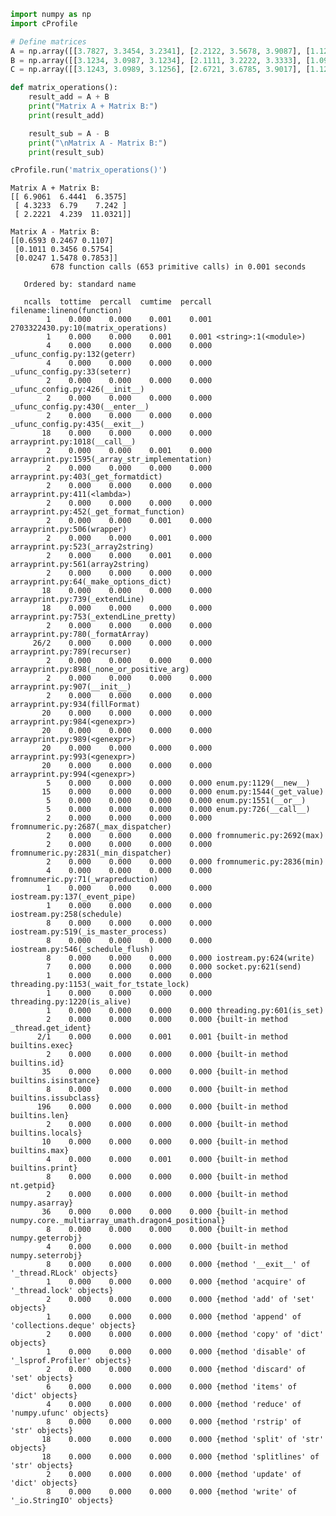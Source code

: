 ```python
import numpy as np
import cProfile

# Define matrices
A = np.array([[3.7827, 3.3454, 3.2341], [2.2122, 3.5678, 3.9087], [1.1234, 2.8934, 5.9087]])
B = np.array([[3.1234, 3.0987, 3.1234], [2.1111, 3.2222, 3.3333], [1.0987, 1.3456, 5.1234]])
C = np.array([[3.1243, 3.0989, 3.1256], [2.6721, 3.6785, 3.9017], [1.1254, 2.8956, 5.9187]])

def matrix_operations():
    result_add = A + B
    print("Matrix A + Matrix B:")
    print(result_add)

    result_sub = A - B
    print("\nMatrix A - Matrix B:")
    print(result_sub)

cProfile.run('matrix_operations()')
```

    Matrix A + Matrix B:
    [[ 6.9061  6.4441  6.3575]
     [ 4.3233  6.79    7.242 ]
     [ 2.2221  4.239  11.0321]]
    
    Matrix A - Matrix B:
    [[0.6593 0.2467 0.1107]
     [0.1011 0.3456 0.5754]
     [0.0247 1.5478 0.7853]]
             678 function calls (653 primitive calls) in 0.001 seconds
    
       Ordered by: standard name
    
       ncalls  tottime  percall  cumtime  percall filename:lineno(function)
            1    0.000    0.000    0.001    0.001 2703322430.py:10(matrix_operations)
            1    0.000    0.000    0.001    0.001 <string>:1(<module>)
            4    0.000    0.000    0.000    0.000 _ufunc_config.py:132(geterr)
            4    0.000    0.000    0.000    0.000 _ufunc_config.py:33(seterr)
            2    0.000    0.000    0.000    0.000 _ufunc_config.py:426(__init__)
            2    0.000    0.000    0.000    0.000 _ufunc_config.py:430(__enter__)
            2    0.000    0.000    0.000    0.000 _ufunc_config.py:435(__exit__)
           18    0.000    0.000    0.000    0.000 arrayprint.py:1018(__call__)
            2    0.000    0.000    0.001    0.000 arrayprint.py:1595(_array_str_implementation)
            2    0.000    0.000    0.000    0.000 arrayprint.py:403(_get_formatdict)
            2    0.000    0.000    0.000    0.000 arrayprint.py:411(<lambda>)
            2    0.000    0.000    0.000    0.000 arrayprint.py:452(_get_format_function)
            2    0.000    0.000    0.001    0.000 arrayprint.py:506(wrapper)
            2    0.000    0.000    0.001    0.000 arrayprint.py:523(_array2string)
            2    0.000    0.000    0.001    0.000 arrayprint.py:561(array2string)
            2    0.000    0.000    0.000    0.000 arrayprint.py:64(_make_options_dict)
           18    0.000    0.000    0.000    0.000 arrayprint.py:739(_extendLine)
           18    0.000    0.000    0.000    0.000 arrayprint.py:753(_extendLine_pretty)
            2    0.000    0.000    0.000    0.000 arrayprint.py:780(_formatArray)
         26/2    0.000    0.000    0.000    0.000 arrayprint.py:789(recurser)
            2    0.000    0.000    0.000    0.000 arrayprint.py:898(_none_or_positive_arg)
            2    0.000    0.000    0.000    0.000 arrayprint.py:907(__init__)
            2    0.000    0.000    0.000    0.000 arrayprint.py:934(fillFormat)
           20    0.000    0.000    0.000    0.000 arrayprint.py:984(<genexpr>)
           20    0.000    0.000    0.000    0.000 arrayprint.py:989(<genexpr>)
           20    0.000    0.000    0.000    0.000 arrayprint.py:993(<genexpr>)
           20    0.000    0.000    0.000    0.000 arrayprint.py:994(<genexpr>)
            5    0.000    0.000    0.000    0.000 enum.py:1129(__new__)
           15    0.000    0.000    0.000    0.000 enum.py:1544(_get_value)
            5    0.000    0.000    0.000    0.000 enum.py:1551(__or__)
            5    0.000    0.000    0.000    0.000 enum.py:726(__call__)
            2    0.000    0.000    0.000    0.000 fromnumeric.py:2687(_max_dispatcher)
            2    0.000    0.000    0.000    0.000 fromnumeric.py:2692(max)
            2    0.000    0.000    0.000    0.000 fromnumeric.py:2831(_min_dispatcher)
            2    0.000    0.000    0.000    0.000 fromnumeric.py:2836(min)
            4    0.000    0.000    0.000    0.000 fromnumeric.py:71(_wrapreduction)
            1    0.000    0.000    0.000    0.000 iostream.py:137(_event_pipe)
            1    0.000    0.000    0.000    0.000 iostream.py:258(schedule)
            8    0.000    0.000    0.000    0.000 iostream.py:519(_is_master_process)
            8    0.000    0.000    0.000    0.000 iostream.py:546(_schedule_flush)
            8    0.000    0.000    0.000    0.000 iostream.py:624(write)
            7    0.000    0.000    0.000    0.000 socket.py:621(send)
            1    0.000    0.000    0.000    0.000 threading.py:1153(_wait_for_tstate_lock)
            1    0.000    0.000    0.000    0.000 threading.py:1220(is_alive)
            1    0.000    0.000    0.000    0.000 threading.py:601(is_set)
            2    0.000    0.000    0.000    0.000 {built-in method _thread.get_ident}
          2/1    0.000    0.000    0.001    0.001 {built-in method builtins.exec}
            2    0.000    0.000    0.000    0.000 {built-in method builtins.id}
           35    0.000    0.000    0.000    0.000 {built-in method builtins.isinstance}
            8    0.000    0.000    0.000    0.000 {built-in method builtins.issubclass}
          196    0.000    0.000    0.000    0.000 {built-in method builtins.len}
            2    0.000    0.000    0.000    0.000 {built-in method builtins.locals}
           10    0.000    0.000    0.000    0.000 {built-in method builtins.max}
            4    0.000    0.000    0.001    0.000 {built-in method builtins.print}
            8    0.000    0.000    0.000    0.000 {built-in method nt.getpid}
            2    0.000    0.000    0.000    0.000 {built-in method numpy.asarray}
           36    0.000    0.000    0.000    0.000 {built-in method numpy.core._multiarray_umath.dragon4_positional}
            8    0.000    0.000    0.000    0.000 {built-in method numpy.geterrobj}
            4    0.000    0.000    0.000    0.000 {built-in method numpy.seterrobj}
            8    0.000    0.000    0.000    0.000 {method '__exit__' of '_thread.RLock' objects}
            1    0.000    0.000    0.000    0.000 {method 'acquire' of '_thread.lock' objects}
            2    0.000    0.000    0.000    0.000 {method 'add' of 'set' objects}
            1    0.000    0.000    0.000    0.000 {method 'append' of 'collections.deque' objects}
            2    0.000    0.000    0.000    0.000 {method 'copy' of 'dict' objects}
            1    0.000    0.000    0.000    0.000 {method 'disable' of '_lsprof.Profiler' objects}
            2    0.000    0.000    0.000    0.000 {method 'discard' of 'set' objects}
            6    0.000    0.000    0.000    0.000 {method 'items' of 'dict' objects}
            4    0.000    0.000    0.000    0.000 {method 'reduce' of 'numpy.ufunc' objects}
            8    0.000    0.000    0.000    0.000 {method 'rstrip' of 'str' objects}
           18    0.000    0.000    0.000    0.000 {method 'split' of 'str' objects}
           18    0.000    0.000    0.000    0.000 {method 'splitlines' of 'str' objects}
            2    0.000    0.000    0.000    0.000 {method 'update' of 'dict' objects}
            8    0.000    0.000    0.000    0.000 {method 'write' of '_io.StringIO' objects}
    
    
    
